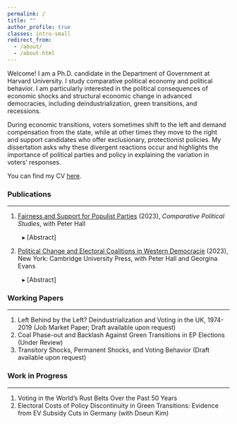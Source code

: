```yaml
---
permalink: /
title: ""
author_profile: true
classes: intro-small
redirect_from: 
  - /about/
  - /about.html
---
```

<style>
/* INLINE ABSTRACT TOGGLE */
details.inline-abs{display:inline-block;margin-left:.6rem;}
details.inline-abs>summary{
  display:inline;
  cursor:pointer;
  list-style:none;
  padding-left:0;
}
details.inline-abs>summary::-webkit-details-marker{display:none;} /* hide default arrow */
details.inline-abs>summary::before{content:"▸ ";transition:.2s;}
details.inline-abs[open]>summary::before{transform:rotate(90deg);}
</style>


Welcome! I am a Ph.D. candidate in the Department of Government at Harvard University. I study comparative political economy and political behavior. I am particularly interested in the political consequences of economic shocks and structural economic change in advanced democracies, including deindustrialization, green transitions, and recessions. 

During economic transitions, voters sometimes shift to the left and demand compensation from the state, while at other times they move to the right and support candidates who offer exclusionary, protectionist policies. My dissertation asks why these divergent reactions occur and highlights the importance of political parties and policy in explaining the variation in voters’ responses. 

You can find my CV [here](https://sung-in-kim.github.io/files/CV_SungInKim.pdf).


### Publications
-----
1. [Fairness and Support for Populist Parties](https://journals.sagepub.com/doi/abs/10.1177/00104140231193013) (2023), _Comparative Political Studies_, with Peter Hall <details class="inline-abs" markdown="1"> <summary>[Abstract]</summary>
On the premise that issues of fairness are important to voting behavior but often unrecognized, we explore how feelings of unfairness increase support for populist parties. We distinguish personal unfairness, the view that one’s own economic situation is unfair, from social unfairness, the view that the economic situation of others in society is unfair. Based on findings in psychology, we argue that uncertainties associated with the transition to a globalized knowledge economy heighten people’s feelings of personal unfairness and find empirical support for that contention. We develop arguments about why feelings of personal unfairness should increase support for the populist right and feelings about social unfairness should increase support for the populist left and find empirical support for them. Our results contribute to explanations for why people vote for the populist right rather than the left and underline the roles that uncertainty and issues of fairness play in electoral politics. </details>

2. [Political Change and Electoral Coalitions in Western Democracie](https://www.cambridge.org/core/elements/abs/political-change-and-electoral-coalitions-in-western-democracies/C90F49A2985854B029F1645E4CCF2445) (2023), New York: Cambridge University Press, with Peter Hall and Georgina Evans <details class="inline-abs" markdown="1"> <summary>[Abstract]</summary>
This study documents long-term changes in the political attitudes of occupational groups, shifts in the salience of economic and cultural issues, and the movement of political parties in the electoral space from 1990 to 2018 in eight western democracies.  We evaluate prominent contentions about how electoral contestation has changed and why support for mainstream parties has declined while support for challenger parties increased.  We contribute a new analysis of how the viability of the types of electoral coalitions assembled by center-left, center-right, radical-right and Green parties changes over these decades.  We find that their viability is affected by changes over time in citizens’ attitudes to economic and cultural issues and shifts in the relative salience of those issues.  We examine the contribution these developments make to declining support for mainstream center-left and center-right coalitions and increasing support for the coalitions underpinning radical right and Green parties.</details>

### Working Papers
-----
1. Left Behind by the Left? Deindustrialization and Voting in the UK, 1974-2019 (Job Market Paper; Draft available upon request)
2. Coal Phase-out and Backlash Against Green Transitions in EP Elections (Under Review)
3. Transitory Shocks, Permanent Shocks, and Voting Behavior (Draft available upon request)

### Work in Progress
-----
1. Voting in the World’s Rust Belts Over the Past 50 Years
2. Electoral Costs of Policy Discontinuity in Green Transitions: Evidence from EV Subsidy Cuts in
Germany (with Doeun Kim)

